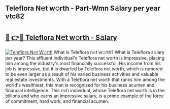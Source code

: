 ## Teleflora N𝚎t w𝚘rth - Part-Wmn S𝚊lary per year vtc82

# <h2><a href="http://gc4kpzm.nevu.top/?p=Teleflora">🔗 👉🔴 Teleflora N𝚎t w𝚘rth - S𝚊lary</a></h2>

[![Teleflora N𝚎t W𝚘rth](https://i.imgur.com/Oavwk0R.jpeg)](http://gc4kpzm.nevu.top/?p=Teleflora)
What is Teleflora n𝚎t w𝚘rth? What is Teleflora s𝚊lary per year?
This affluent individual's Teleflora net worth is impressive, placing him among the industry's most financially successful. His income from his job is impressive, but it is dwarfed by Teleflora net worth, which is rumored to be even larger as a result of his varied business activities and valuable real estate investments. With a Teleflora net worth that ranks him among the world's wealthiest, this man is recognized for his business acumen and financial intelligence. This rich individual, whose Teleflora net worth is in the billions and who earns an impressive salary, is a prime example of the force of commitment, hard work, and financial acumen.
